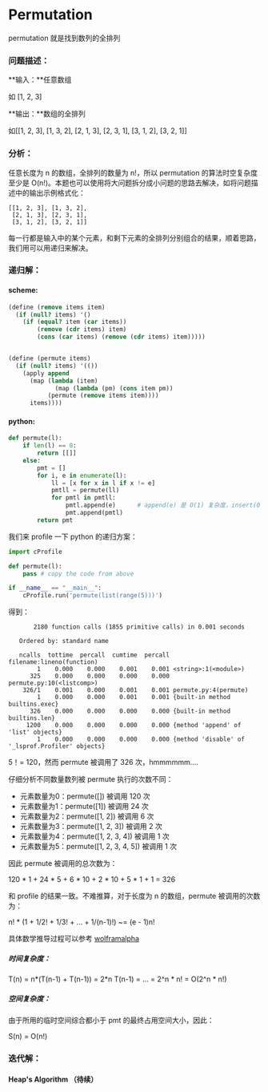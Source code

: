 # Permutation

permutation 就是找到数列的全排列

### 问题描述：

**输入：**任意数组

如 \[1, 2, 3\]

**输出：**数组的全排列

如\[\[1, 2, 3\], \[1, 3, 2\], \[2, 1, 3\], \[2, 3, 1\], \[3, 1, 2\], \[3, 2, 1\]\]

### 分析：

任意长度为 n 的数组，全排列的数量为 n!，所以 permutation 的算法时空复杂度至少是 O\(n!\)。本题也可以使用将大问题拆分成小问题的思路去解决，如将问题描述中的输出示例格式化：

```
[[1, 2, 3], [1, 3, 2],
 [2, 1, 3], [2, 3, 1],
 [3, 1, 2], [3, 2, 1]]
```

每一行都是输入中的某个元素，和剩下元素的全排列分别组合的结果，顺着思路，我们用可以用递归来解决。

### 递归解：

#### scheme:

```scheme
(define (remove items item)
  (if (null? items) '()
    (if (equal? item (car items))
        (remove (cdr items) item)
        (cons (car items) (remove (cdr items) item)))))


(define (permute items)
  (if (null? items) '(())
    (apply append
      (map (lambda (item)
             (map (lambda (pm) (cons item pm))
           (permute (remove items item))))
      items))))
```

#### python:

```py
def permute(l):
    if len(l) == 0:
        return [[]]
    else:
        pmt = []
        for i, e in enumerate(l):
            ll = [x for x in l if x != e]
            pmtll = permute(ll)
            for pmtl in pmtll:
                pmtl.append(e)      # append(e) 是 O(1) 复杂度，insert(0, e) 是 O(n) 复杂度
                pmt.append(pmtl)
        return pmt
```

我们来 profile 一下 python 的递归方案：

```py
import cProfile

def permute(l):
    pass # copy the code from above

if __name__ == "__main__":
    cProfile.run('permute(list(range(5)))')
```

得到：

```
       2180 function calls (1855 primitive calls) in 0.001 seconds

   Ordered by: standard name

   ncalls  tottime  percall  cumtime  percall filename:lineno(function)
        1    0.000    0.000    0.001    0.001 <string>:1(<module>)
      325    0.000    0.000    0.000    0.000 permute.py:10(<listcomp>)
    326/1    0.001    0.000    0.001    0.001 permute.py:4(permute)
        1    0.000    0.000    0.001    0.001 {built-in method builtins.exec}
      326    0.000    0.000    0.000    0.000 {built-in method builtins.len}
     1200    0.000    0.000    0.000    0.000 {method 'append' of 'list' objects}
        1    0.000    0.000    0.000    0.000 {method 'disable' of '_lsprof.Profiler' objects}
```

5！= 120，然而 permute 被调用了 326 次，hmmmmmm....

仔细分析不同数量数列被 permute 执行的次数不同：

* 元素数量为0：permute\(\[\]\) 被调用 120 次
* 元素数量为1：permute\(\[1\]\) 被调用 24 次
* 元素数量为2：permute\(\[1, 2\]\) 被调用 6 次
* 元素数量为3：permute\(\[1, 2, 3\]\) 被调用 2 次
* 元素数量为4：permute\(\[1, 2, 3, 4\]\) 被调用 1 次
* 元素数量为5：permute\(\[1, 2, 3, 4, 5\]\) 被调用 1 次

因此 permute 被调用的总次数为：

120 \* 1 + 24 \* 5 + 6 \* 10 + 2 \* 10 + 5 \* 1 + 1 = 326

和 profile 的结果一致。不难推算，对于长度为 n 的数组，permute 被调用的次数为：

n! \* \(1 + 1/2! + 1/3! + ... + 1/\(n-1\)!\) ~= \(e - 1\)n!

具体数学推导过程可以参考 [wolframalpha](http://www.wolframalpha.com/input/?i=1+%2B+1%2F2!+%2B+1%2F3!+%2B+...+%2B+1%2Fn!)

##### 时间复杂度：

T\(n\) = n\*\(T\(n-1\) + T\(n-1\)\) = 2\*n T\(n-1\) = ... = 2^n \* n! = O\(2^n \* n!\)

##### 空间复杂度：

由于所用的临时空间综合都小于 pmt 的最终占用空间大小，因此：

S\(n\) = O\(n!\)

### 迭代解：

#### Heap's Algorithm （待续）









